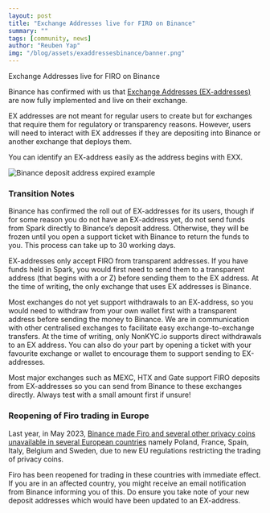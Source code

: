 ```yaml
---
layout: post
title: "Exchange Addresses live for FIRO on Binance"
summary: ""
tags: [community, news]
author: "Reuben Yap"
img: "/blog/assets/exaddressesbinance/banner.png"
---
```

Exchange Addresses live for FIRO on Binance 

Binance has confirmed with us that [Exchange Addresses (EX-addresses)](https://firo.org/2023/11/06/exchange-addresses.html) are now fully implemented and live on their exchange.

EX addresses are not meant for regular users to create but for exchanges that require them for regulatory or transparency reasons. However, users will need to interact with EX addresses if they are depositing into Binance or another exchange that deploys them.

You can identify an EX-address easily as the address begins with EXX.

![Binance deposit address expired example](/blog/assets/exaddressesbinance/deposit-address-expired.png)

### Transition Notes

Binance has confirmed the roll out of EX-addresses for its users, though if for some reason you do not have an EX-address yet, do not send funds from Spark directly to Binance’s deposit address. Otherwise, they will be frozen until you open a support ticket with Binance to return the funds to you. This process can take up to 30 working days.

EX-addresses only accept FIRO from transparent addresses. If you have funds held in Spark, you would first need to send them to a transparent address (that begins with a or Z) before sending them to the EX address. At the time of writing, the only exchange that uses EX addresses is Binance.

Most exchanges do not yet support withdrawals to an EX-address, so you would need to withdraw from your own wallet first with a transparent address before sending the money to Binance. We are in communication with other centralised exchanges to facilitate easy exchange-to-exchange transfers. At the time of writing, only NonKYC.io supports direct withdrawals to an EX address. You can also do your part by opening a ticket with your favourite exchange or wallet to encourage them to support sending to EX-addresses.

Most major exchanges such as MEXC, HTX and Gate support FIRO deposits from EX-addresses so you can send from Binance to these exchanges directly. Always test with a small amount first if unsure!

### Reopening of Firo trading in Europe

Last year, in May 2023, [Binance made Firo and several other privacy coins unavailable in several European countries](https://www.theblock.co/post/232751/binance-privacy-coins-delisting-europe) namely Poland, France, Spain, Italy, Belgium and Sweden, due to new EU regulations restricting the trading of privacy coins.

Firo has been reopened for trading in these countries with immediate effect. If you are in an affected country, you might receive an email notification from Binance informing you of this. Do ensure you take note of your new deposit addresses which would have been updated to an EX-address.




